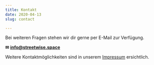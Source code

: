 ```yaml
---
title: Kontakt
date: 2020-04-13
slug: contact

---
```

Bei weiteren Fragen stehen wir dir gerne per E-Mail zur Verfügung.

**✉** [**info@streetwise.space**](mailto:info@streetwise.space)

Weitere Kontaktmöglichkeiten sind in unserem [Impressum](impressum) ersichtlich.